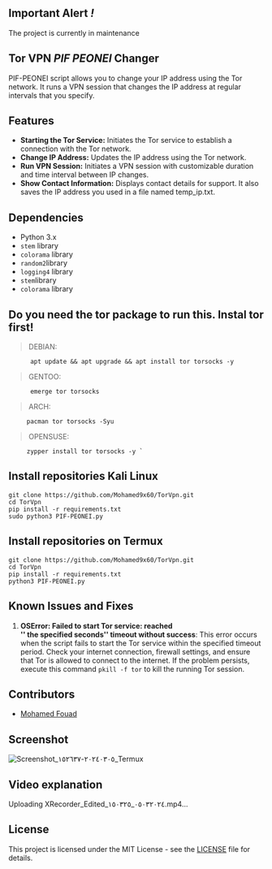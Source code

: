 
## Important Alert *!*
The project is currently in maintenance

## Tor VPN  *PIF PEONEI* Changer

PIF-PEONEI script allows you to change your IP address using the Tor network. It runs a VPN session that changes the IP address at regular intervals that you specify.

## Features 
- **Starting the Tor Service:** Initiates the Tor service to establish a connection with the Tor network.
- **Change IP Address:** Updates the IP address using the Tor network.
- **Run VPN Session:** Initiates a VPN session with customizable duration and time interval between IP changes.
- **Show Contact Information:** Displays contact details for support. It also saves the IP address you used in a file named temp_ip.txt.

## Dependencies

- Python 3.x
- `stem` library
- `colorama` library                            
- `random2`library
- `logging4` library
- `stem`library
- `colorama` library

## Do you need the tor package to run this. Instal tor first!
> DEBIAN:
              
          apt update && apt upgrade && apt install tor torsocks -y
> GENTOO: 
       
          emerge tor torsocks

> ARCH: 
          
         pacman tor torsocks -Syu

> OPENSUSE: 
          
   
         zypper install tor torsocks -y `

## Install repositories Kali Linux


    git clone https://github.com/Mohamed9x60/TorVpn.git
    cd TorVpn
    pip install -r requirements.txt
    sudo python3 PIF-PEONEI.py
    
    


## Install repositories on Termux

    git clone https://github.com/Mohamed9x60/TorVpn.git
    cd TorVpn
    pip install -r requirements.txt
    python3 PIF-PEONEI.py
    


## Known Issues and Fixes

1. **OSError: Failed to start Tor service: reached  
'' the specified seconds'' timeout without success**: This error occurs when the script fails to start the Tor service within the specified timeout period. Check your internet connection, firewall settings, and ensure that Tor is allowed to connect to the internet. If the problem persists, execute this command `pkill -f tor` to kill the running Tor session.

## Contributors

- [Mohamed Fouad](https://github.com/Mohamed9x60)

## Screenshot

![Screenshot_٢٠٢٤٠٣٠٥-١٥٢٦٣٧_Termux](https://github.com/Mohamed9x60/TorVpn/assets/162137526/0c75391c-016b-4bee-b946-f9a9d713b473)

## Video explanation



Uploading XRecorder_Edited_٠٥٠٣٢٠٢٤_١٥٠٣٢٥.mp4…



## License

This project is licensed under the MIT License - see the [LICENSE](LICENSE) file for details.
